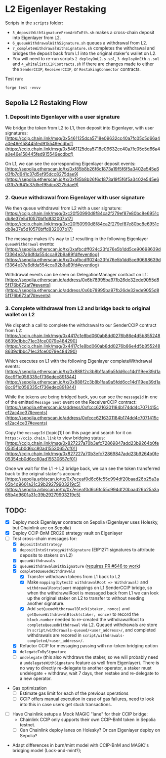 # L2 Eigenlayer Restaking

Scripts in the `scripts` folder:
- `5_depositWithSignatureFromArbToEth.sh` makes a cross-chain deposit into Eigenlayer from L2.
- `6_queueWithdrawalWithSignature.sh` queues a withdrawal from L2.
- `7_completeWithdrawalWithSignature.sh` completes the withdrawal and bridges the deposit back from L1 into the original staker's wallet on L2.
- You will need to re-run scripts `2_deployOnL2.s.sol`, `3_deployOnEth.s.sol` and `4_whitelistCCIPContracts.sh` if there are changes made to either the `SenderCCIP`, `ReceiverCCIP`, or `RestakingConnector` contracts.

Test run:
```
forge test -vvvv
```


## Sepolia L2 Restaking Flow

### 1. Deposit into Eigenlayer with a user signature

We bridge the token from L2 to L1, then deposit into Eigenlayer, with user signatures:
[https://ccip.chain.link/msg/0x5461125dca5718e09632cc40a7fc05c5d66a4a0e46e158445fed915549ecdbcf](https://ccip.chain.link/msg/0x5461125dca5718e09632cc40a7fc05c5d66a4a0e46e158445fed915549ecdbcf)

On L1, we can see the corresponding Eigenlayer deposit events:
[https://sepolia.etherscan.io/tx/0xf85b8b26f6c1873a19f5f6f5a3402e545e6d3fb7d641c37d5ef95dcc8275dae9](https://sepolia.etherscan.io/tx/0xf85b8b26f6c1873a19f5f6f5a3402e545e6d3fb7d641c37d5ef95dcc8275dae9)


### 2. Queue withdrawal from Eigenlayer with user signature

We then queue withdrawal from L2 with a user signature:
[https://ccip.chain.link/msg/0xc20f50990d8f84ca2f279ef87e80bc8e6951cdb8e37e5d10570bffd832007b17](https://ccip.chain.link/msg/0xc20f50990d8f84ca2f279ef87e80bc8e6951cdb8e37e5d10570bffd832007b17)

The message makes it's way to L1 resulting in the following Eigenlayer `queueWithdrawal` events:
[https://sepolia.etherscan.io/tx/0xafbcdff024c23fd76e5b1dd5ce90698639df3364e37a6dfda554cca92b9a89fd#eventlog](https://sepolia.etherscan.io/tx/0xafbcdff024c23fd76e5b1dd5ce90698639df3364e37a6dfda554cca92b9a89fd#eventlog)

Withdrawal events can be seen on DelegationManager contract on L1:
[https://sepolia.etherscan.io/address/0x6b78995ba97fb26de32ede9055d85f176b672af7#events](https://sepolia.etherscan.io/address/0x6b78995ba97fb26de32ede9055d85f176b672af7#events)



### 3. Complete withdrawal from L2 and bridge back to original wallet on L2

We dispatch a call to complete the withdrawal to our SenderCCIP contract from L2:
[https://ccip.chain.link/msg/0x4417c1e8bd060ab8dd0276b86e4d5b8552488639c1bbc71ec3fce0079e484290](https://ccip.chain.link/msg/0x4417c1e8bd060ab8dd0276b86e4d5b8552488639c1bbc71ec3fce0079e484290)

Which executes on L1 with the following Eigenlayer completeWithdrawal events:
[https://sepolia.etherscan.io/tx/0x888f2c3b8b1faa9a5fdd6cc14d119ee39d1a8cc9f1c056335cf736edec891844](https://sepolia.etherscan.io/tx/0x888f2c3b8b1faa9a5fdd6cc14d119ee39d1a8cc9f1c056335cf736edec891844)


While the tokens are being bridged back, you can see the `messageId` in one of the emitted `Message Sent` event on the ReceiverCCIP contract:
[https://sepolia.etherscan.io/address/0xfccc6216301184b174dd4c7071415ce12ac4ce37#events](https://sepolia.etherscan.io/address/0xfccc6216301184b174dd4c7071415ce12ac4ce37#events)

Copy the `messageId` (topic[1]) on this page and search for it on `https://ccip.chain.link` to view  bridging status:
[https://ccip.chain.link/msg/0x827227a70b3efc72869847add23b9264b0fe05354cb0d6cc80ad15530657cf01](https://ccip.chain.link/msg/0x827227a70b3efc72869847add23b9264b0fe05354cb0d6cc80ad15530657cf01)

Once we wait for the L1 -> L2 bridge back, we can see the token transferred back to the original staker's account:
[https://sepolia.arbiscan.io/tx/0x7eceaf0d6c6fc55c994df20baad26b25a3a65b4d9601a31c39b29279903219c5](https://sepolia.arbiscan.io/tx/0x7eceaf0d6c6fc55c994df20baad26b25a3a65b4d9601a31c39b29279903219c5)



## TODO:
- [x] Deploy mock Eigenlayer contracts on Sepolia (Eigenlayer uses Holesky, but Chainlink are on Sepolia)
- [x] Deploy CCIP-BnM ERC20 strategy vault on Eigenlayer
- [ ] Test cross-chain messages for:
    - [x] `depositIntoStrategy`
    - [x] `depositIntoStrategyWithSignature` (EIP1271 signatures to attribute deposits to stakers on L2)
    - [x] `queueWithdrawals`
    - [x] `queueWithdrawalsWithSignature` ([requires PR #646 to work](https://github.com/Layr-Labs/eigenlayer-contracts/pull/676/files))
    - [x] `completeQueuedWithdrawals`
        - [x] Transfer withdrawn tokens from L1 back to L2
        - [x] Make `mapping(bytes32 withdrawalRoot => Withdrawal)` and `withdrawalRootsSpent` mappings on L1 SenderCCIP bridge, so when the withdrawalRoot is messaged back from L1 we can look up the original staker on L2 to transfer to without needing another signature.
        - [x] Add `setQueueWithdrawalBlock(staker, nonce)` and `getQueueWithdrawalBlock(staker, nonce)` to record the `block.number` needed to re-created the withdrawalRoot to `completeQueuedWithdrawal` via L2.
Queued withdrawals are store in `script/withdrawals-queued/<user_address>/`, and completed withdrawals are recored in `script/withdrawals-completed/<user_address>/`.
    - [x] Refactor CCIP for messaging passing with no-token bridging option
    - [x] `delegateToBySignature`
    - [ ] `undelegate` (this also withdraws the staker, so we will probably need a `undelegateWithSignature` feature as well from Eigenlayer). There is no way to directly re-delegate to another operator, a staker must undelegate + withdraw, wait 7 days, then restake and re-delegate to a new operator.

- Gas optimization
    - [ ] Estimate gas limit for each of the previous operations
    - [ ] CCIP offers manual execution in case of gas failures, need to look into this in case users get stuck transactions.

- [ ] Have Chainlink setups a Mock MAGIC "lane" for their CCIP bridge:
    - Chainlink CCIP only supports their own CCIP-BnM token in Sepolia testnet.
    - [ ] Can Chainlink deploy lanes on Holesky? Or can Eigenlayer deploy on Sepolia?

- Adapt differences in burn/mint model with CCIP-BnM and MAGIC's bridging model (Lock-and-mint?);